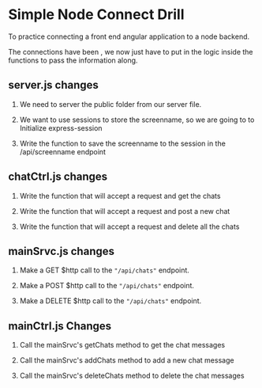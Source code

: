 # Simple Node Connect Drill

To practice connecting a front end angular application to a node backend.  

The connections have been , we now just have to put in the logic inside the functions to pass the information along.

## server.js changes

1. We need to server the public folder from our server file.

2. We want to use sessions to store the screenname, so we are going to to Initialize express-session

3. Write the function to save the screenname to the session in the /api/screenname endpoint

## chatCtrl.js changes

1. Write the function that will accept a request and get the chats

2. Write the function that will accept a request and post a new chat

3. Write the function that will accept a request and delete all the chats

## mainSrvc.js changes

1. Make a GET $http call to the ```"/api/chats"``` endpoint.

2. Make a POST $http call to the ```"/api/chats"``` endpoint.

3. Make a DELETE $http call to the ```"/api/chats"``` endpoint.

## mainCtrl.js Changes

1. Call the mainSrvc's getChats method to get the chat messages

2. Call the mainSrvc's addChats method to add a new chat message

3. Call the mainSrvc's deleteChats method to delete the chat messages
